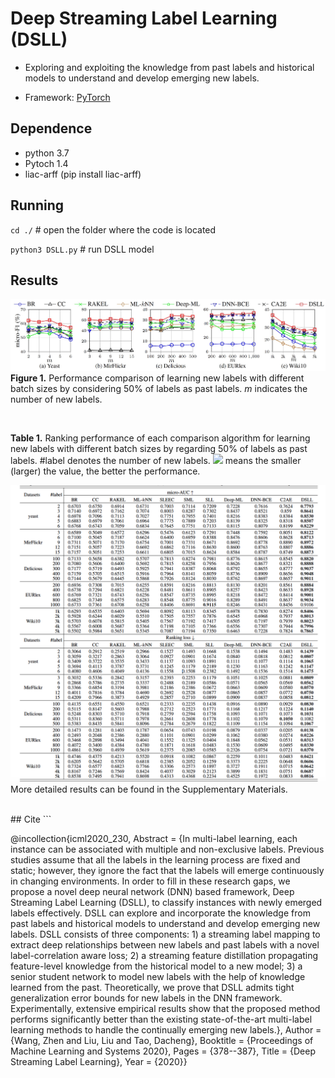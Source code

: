# Deep Streaming Label Learning (DSLL)

- Exploring and exploiting the knowledge from past labels and historical models to understand and develop emerging new labels.

- Framework: [PyTorch](https://pytorch.org/)

 
## Dependence

- python 3.7
- Pytoch 1.4
- liac-arff (pip install liac-arff)

## Running
`cd ./`    # open the folder where the code is located

`python3 DSLL.py`   # run DSLL model

## Results
![image](https://github.com/DSLLcode/DSLL/blob/master/results/Figure1.jpg)
**Figure 1.** Performance comparison of learning new labels with different batch sizes by considering 50\% of labels as past labels. *m* indicates the number of new labels.

<br/> 


**Table 1.** Ranking performance of each comparison algorithm for learning new labels with different batch sizes by regarding 50\% of labels as past labels. \#label denotes the number of new labels. ![](http://latex.codecogs.com/gif.latex?%20\downarrow(\uparrow)) 
means the smaller (larger) the value, the better the performance. 

![image](https://github.com/DSLLcode/DSLL/blob/master/results/Table1.png)
<br/> 
More detailed results can be found in the Supplementary Materials.

<br/> 
## Cite
```

@incollection{icml2020_230,
Abstract = {In multi-label learning, each instance can be associated with multiple and non-exclusive labels. Previous studies assume that all the labels in the learning process are fixed and static; however, they ignore the fact that the labels will emerge continuously in changing environments. In order to fill in these research gaps, we propose a novel deep neural network (DNN) based framework, Deep Streaming Label Learning (DSLL), to classify instances with newly emerged labels effectively. DSLL can explore and incorporate the knowledge from past labels and historical models to understand and develop emerging new labels. DSLL consists of three components: 1) a streaming label mapping to extract deep relationships between new labels and past labels with a novel label-correlation aware loss; 2) a streaming feature distillation propagating feature-level knowledge from the historical model to a new model; 3) a senior student network to model new labels with the help of knowledge learned from the past. Theoretically, we prove that DSLL admits tight generalization error bounds for new labels in the DNN framework. Experimentally, extensive empirical results show that the proposed method performs significantly better than the existing state-of-the-art multi-label learning methods to handle the continually emerging new labels.},
Author = {Wang, Zhen and Liu, Liu and Tao, Dacheng},
Booktitle = {Proceedings of Machine Learning and Systems 2020},
Pages = {378--387},
Title = {Deep Streaming Label Learning},
Year = {2020}}
```
